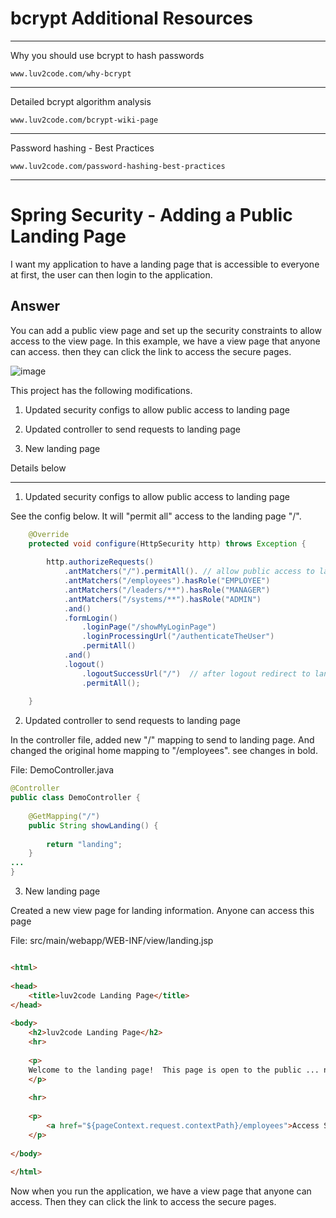 # bcrypt Additional Resources


---

Why you should use bcrypt to hash passwords
```
www.luv2code.com/why-bcrypt
```

---

Detailed bcrypt algorithm analysis
```
www.luv2code.com/bcrypt-wiki-page
```
---

Password hashing - Best Practices
```
www.luv2code.com/password-hashing-best-practices
```

---
# Spring Security - Adding a Public Landing Page

I want my application to have a landing page that is accessible to everyone at first, the user can then login to the application.
 
 
## Answer

You can add a public view page and set up the security constraints to allow access to the view page. In this example, we have a view page that anyone can access. then they can click the link to access the secure pages.

![image](https://user-images.githubusercontent.com/48476504/139749508-d3d2c409-d02a-46ab-8308-d9e1c18819da.png)

This project has the following modifications.

1. Updated security configs to allow public access to landing page

2. Updated controller to send requests to landing page

3. New landing page



Details below

---

1. Updated security configs to allow public access to landing page

See the config below. It will "permit all" access to the landing page "/".

```java
	@Override
	protected void configure(HttpSecurity http) throws Exception {
 
		http.authorizeRequests()
			.antMatchers("/").permitAll(). // allow public access to landing page
			.antMatchers("/employees").hasRole("EMPLOYEE")
			.antMatchers("/leaders/**").hasRole("MANAGER")
			.antMatchers("/systems/**").hasRole("ADMIN")
			.and()
			.formLogin()
				.loginPage("/showMyLoginPage")
				.loginProcessingUrl("/authenticateTheUser")
				.permitAll()
			.and()
			.logout()
				.logoutSuccessUrl("/")  // after logout redirect to landing page (root)
				.permitAll();
		
	}
```

2. Updated controller to send requests to landing page

In the controller file, added new "/" mapping to send to landing page. And changed the original home mapping to "/employees". see changes in bold.

File: DemoController.java

```java
@Controller
public class DemoController {
 
	@GetMapping("/")
	public String showLanding() {
		
		return "landing";
	}
...
}
```

3. New landing page

Created a new view page for landing information. Anyone can access this page

File: src/main/webapp/WEB-INF/view/landing.jsp

```html

<html>
 
<head>
	<title>luv2code Landing Page</title>
</head>
 
<body>
	<h2>luv2code Landing Page</h2>
	<hr>
	
	<p>
	Welcome to the landing page!  This page is open to the public ... no login required :-)
	</p>
	
	<hr>
	
	<p>
		<a href="${pageContext.request.contextPath}/employees">Access Secure Site (requires login)</a>
	</p>
		
</body>
 
</html>
```



Now when you run the application, we have a view page that anyone can access. Then they can click the link to access the secure pages.

